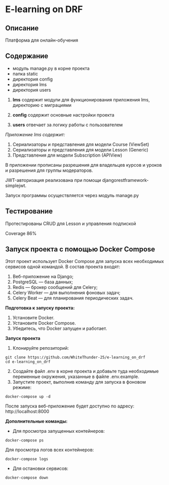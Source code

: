 # E-learning on DRF

## Описание

Платформа для онлайн-обучения

## Содержание

* модуль manage.py в корне проекта
* папка static
* директория config
* директория lms
* директория users
  
1. **lms** содержит модули для функционирования приложения lms, директорию с миграциями

2. **config** содержит основные настройки проекта

3. **users** отвечает за логику работы с пользователем



*Приложение lms содержит:*
1. Сериализаторы и представления для модели Course (ViewSet)
2. Сериализаторы и представления для модели Lesson (Generic)
3. Представления для модели Subscription (APIView)

В приложении прописаны разрешения для владельцев курсов и уроков и разрешения для группы модераторов.

JWT-авторизация реализована при помощи djangorestframework-simplejwt.

Запуск программы осуществляется через модуль manage.py

## Тестирование
Протестированы CRUD для Lesson и управления подпиской

Coverage 86%

## Запуск проекта с помощью Docker Compose

Этот проект использует Docker Compose для запуска всех необходимых сервисов одной командой. В состав проекта входят:

1. Веб-приложение на Django;
2. PostgreSQL — база данных;
3. Redis — брокер сообщений для Celery;
4. Celery Worker — для выполнения фоновых задач;
5. Celery Beat — для планирования периодических задач.

**Подготовка к запуску проекта:**
1. Установите Docker.
2. Установите Docker Compose.
3. Убедитесь, что Docker запущен и работает.

**Запуск проекта**
1. Клонируйте репозиторий:
```
git clone https://github.com/WhiteThunder-25/e-learning_on_drf
cd e-learning_on_drf
```
2. Создайте файл .env в корне проекта и добавьте туда необходимые переменные окружения, указанные в файле .env.example.
3. Запустите проект, выполнив команду для запуска в фоновом режиме:
```
docker-compose up -d
```

После запуска веб-приложение будет доступно по адресу: http://localhost:8000

**Дополнительные команды:**
- Для просмотра запущенных контейнеров:
```
docker-compose ps
```
Для просмотра логов всех контейнеров:
```
docker-compose logs
```
- Для остановки сервисов:
```
docker-compose down
```
